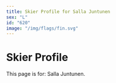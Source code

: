 ```yaml
---
title: Skier Profile for Salla Juntunen
sex: "L"
id: "620"
image: "/img/flags/fin.svg" 
---
```


# Skier Profile

This page is for: Salla Juntunen.
    